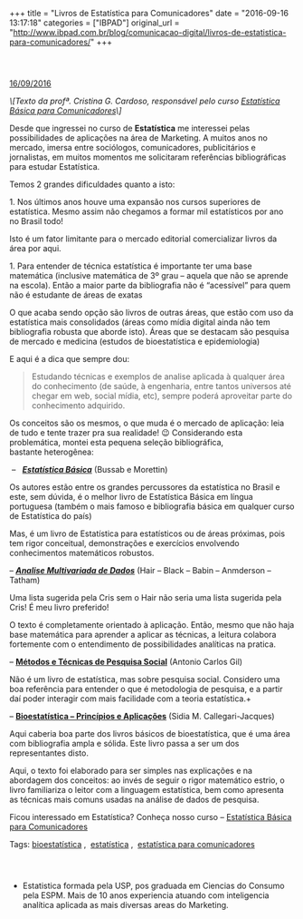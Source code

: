 +++
title = "Livros de Estatística para Comunicadores"
date = "2016-09-16 13:17:18"
categories = ["IBPAD"]
original_url = "http://www.ibpad.com.br/blog/comunicacao-digital/livros-de-estatistica-para-comunicadores/"
+++

<header class="kopa-page-header-1">
</header>
<p id="main-content">
<section class="post-content">
<article class="entry-item">
<a href="http://www.ibpad.com.br/blog/comunicacao-digital/livros-de-estatistica-para-comunicadores/" class="single-post-date">
16/09/2016 </a>
<p>
<em>\[Texto da profª. Cristina G. Cardoso, responsável pelo
curso <a href="http://www.ibpad.com.br/produto/estatistica-basica-para-comunicadores-sp/">Estatística
Básica para Comunicadores</a>\]</em>
</p>
<p>
Desde que ingressei no curso de <strong>Estatística</strong> me
interessei pelas possibilidades de aplicações na área de Marketing. A
muitos anos no mercado, imersa entre sociólogos, comunicadores,
publicitários e jornalistas, em muitos momentos me solicitaram
referências bibliográficas para estudar Estatística.
</p>
<p>
Temos 2 grandes dificuldades quanto a isto:
</p>
<p>
1.  Nos últimos anos houve uma expansão nos cursos superiores
    de estatística. Mesmo assim não chegamos a formar mil estatísticos
    por ano no Brasil todo!
    </p>
    <p>
    Isto é um fator limitante para o mercado editorial comercializar
    livros da área por aqui.
    </p>
    <p>
    1.  Para entender de técnica estatística é importante ter uma base
        matemática (inclusive matemática de 3º grau – aquela que não se
        aprende na escola). Então a maior parte da bibliografia não é
        “acessível” para quem não é estudante de áreas de exatas
        </p>
        <p>
        O que acaba sendo opção são livros de outras áreas, que estão
        com uso da estatística mais consolidados (áreas como mídia
        digital ainda não tem bibliografia robusta que aborde isto).
        Áreas que se destacam são pesquisa de mercado e medicina
        (estudos de bioestatística e epidemiologia)
        </p>
        <p>
        E aqui é a dica que sempre dou:
        </p>
        <blockquote>
        <p>
        Estudando técnicas e exemplos de analise aplicada à qualquer
        área do conhecimento (de saúde, à engenharia, entre tantos
        universos até chegar em web, social mídia, etc), sempre poderá
        aproveitar parte do conhecimento adquirido.

</p>
</blockquote>
<p>
Os conceitos são os mesmos, o que muda é o mercado de aplicação: leia de
tudo e tente trazer pra sua realidade! 😉 Considerando esta problemática,
montei esta pequena seleção bibliográfica, bastante heterogênea:
</p>

<p>
<img class="size-full wp-image-4359 alignleft" src="https://i2.wp.com/www.ibpad.com.br/wp-content/uploads/2016/09/estatistica-basica.png?w=190%20190w,%20https://i2.wp.com/www.ibpad.com.br/wp-content/uploads/2016/09/estatistica-basica.png?resize=69%2C100%2069w" alt="" srcset="https://i2.wp.com/www.ibpad.com.br/wp-content/uploads/2016/09/estatistica-basica.png?w=190 190w, https://i2.wp.com/www.ibpad.com.br/wp-content/uploads/2016/09/estatistica-basica.png?resize=69%2C100 69w"> –  
<a href="http://www.editorasaraiva.com.br/produto/universitario/matematica-e-estatistica/estatistica-basica/"><strong><em>Estatística
Básica</em></strong></a> (Bussab e Morettin)
</p>
<p>
Os autores estão entre os grandes percussores da estatística no Brasil e
este, sem dúvida, é o melhor livro de Estatística Básica em língua
portuguesa (também o mais famoso e bibliografia básica em qualquer curso
de Estatística do país)
</p>
<p>
Mas, é um livro de Estatística para estatísticos ou de áreas próximas,
pois tem rigor conceitual, demonstrações e exercícios envolvendo
conhecimentos matemáticos robustos.
</p>

<p>
<img class="alignleft size-medium wp-image-4360" src="https://i0.wp.com/www.ibpad.com.br/wp-content/uploads/2016/09/analise-multivariada-de-dados.jpg?resize=225%2C300%20225w,%20https://i0.wp.com/www.ibpad.com.br/wp-content/uploads/2016/09/analise-multivariada-de-dados.jpg?resize=75%2C100%2075w,%20https://i0.wp.com/www.ibpad.com.br/wp-content/uploads/2016/09/analise-multivariada-de-dados.jpg?w=330%20330w" alt="" srcset="https://i0.wp.com/www.ibpad.com.br/wp-content/uploads/2016/09/analise-multivariada-de-dados.jpg?resize=225%2C300 225w, https://i0.wp.com/www.ibpad.com.br/wp-content/uploads/2016/09/analise-multivariada-de-dados.jpg?resize=75%2C100 75w, https://i0.wp.com/www.ibpad.com.br/wp-content/uploads/2016/09/analise-multivariada-de-dados.jpg?w=330 330w">–
<a href="http://loja.grupoa.com.br/livros/metodos-de-pesquisa/analise-multivariada-de-dados/9788577804023"><em><strong>Analise
Multivariada de Dados</strong></em></a> (Hair – Black – Babin –
Anmderson – Tatham)
</p>
<p>
Uma lista sugerida pela Cris sem o Hair não seria uma lista sugerida
pela Cris! É meu livro preferido!
</p>
<p>
O texto é completamente orientado à aplicação. Então, mesmo que não haja
base matemática para aprender a aplicar as técnicas, a leitura colabora
fortemente com o entendimento de possibilidades analíticas na pratica.
</p>

<p>
<img class="alignleft wp-image-4361" src="https://i1.wp.com/www.ibpad.com.br/wp-content/uploads/2016/09/metodos-e-tecnicas-de-pesquisa-social.jpg?w=182%20182w,%20https://i1.wp.com/www.ibpad.com.br/wp-content/uploads/2016/09/metodos-e-tecnicas-de-pesquisa-social.jpg?resize=73%2C100%2073w" alt="" srcset="https://i1.wp.com/www.ibpad.com.br/wp-content/uploads/2016/09/metodos-e-tecnicas-de-pesquisa-social.jpg?w=182 182w, https://i1.wp.com/www.ibpad.com.br/wp-content/uploads/2016/09/metodos-e-tecnicas-de-pesquisa-social.jpg?resize=73%2C100 73w">–
<a href="http://www.grupogen.com.br/humanas/metodologia-cientifica/metodos-tecnicas-pesquisa-social"><strong>Métodos
e Técnicas de Pesquisa Social</strong></a> (Antonio Carlos Gil)
</p>
<p>
Não é um livro de estatística, mas sobre pesquisa social. Considero uma
boa referência para entender o que é metodologia de pesquisa, e a partir
daí poder interagir com mais facilidade com a teoria estatística.+
</p>

<p>
<img class="alignleft size-full wp-image-4362" src="https://i2.wp.com/www.ibpad.com.br/wp-content/uploads/2016/09/bioestatistica.jpg?w=214%20214w,%20https://i2.wp.com/www.ibpad.com.br/wp-content/uploads/2016/09/bioestatistica.jpg?resize=210%2C300%20210w,%20https://i2.wp.com/www.ibpad.com.br/wp-content/uploads/2016/09/bioestatistica.jpg?resize=70%2C100%2070w" alt="" srcset="https://i2.wp.com/www.ibpad.com.br/wp-content/uploads/2016/09/bioestatistica.jpg?w=214 214w, https://i2.wp.com/www.ibpad.com.br/wp-content/uploads/2016/09/bioestatistica.jpg?resize=210%2C300 210w, https://i2.wp.com/www.ibpad.com.br/wp-content/uploads/2016/09/bioestatistica.jpg?resize=70%2C100 70w">–
<strong><a href="http://loja.grupoa.com.br/livros/epidemiologia-e-saude-publica/bioestatistica/9788536300924">Bioestatística
– Princípios e Aplicações</a></strong> (Sidia M. Callegari-Jacques)
</p>
<p>
Aqui caberia boa parte dos livros básicos de bioestatística, que é uma
área com bibliografia ampla e sólida. Este livro passa a ser um dos
representantes disto.
</p>
<p>
Aqui, o texto foi elaborado para ser simples nas explicações e na
abordagem dos conceitos: ao invés de seguir o rigor matemático estrio, o
livro familiariza o leitor com a linguagem estatística, bem como
apresenta as técnicas mais comuns usadas na análise de dados de
pesquisa.
</p>
<p>
Ficou interessado em Estatística? Conheça nosso curso –
<a href="http://www.ibpad.com.br/produto/estatistica-basica-para-comunicadores-sp/">Estatística
Básica para Comunicadores</a>
</p>

</article>
<span><i class="fa fa-tag"></i>Tags:
</span><a href="http://www.ibpad.com.br/tag/bioestatistica/">bioestatística</a> ,  <a href="http://www.ibpad.com.br/tag/estatistica/">estatística</a> ,  <a href="http://www.ibpad.com.br/tag/estatistica-para-comunicadores/">estatística
para comunicadores</a>

<ul>
<li>
<header class="clearfix">
</header>
<p>
Estatistica formada pela USP, pos graduada em Ciencias do Consumo pela
ESPM. Mais de 10 anos experiencia atuando com inteligencia analítica
aplicada as mais diversas areas do Marketing.
</p>

</li>
</ul>

</section>
</p>
<a href="http://www.ibpad.com.br/blog/comunicacao-digital/livros-de-estatistica-para-comunicadores/#" class="scroll-up"><span
class="ti-arrow-up"></span></a>

